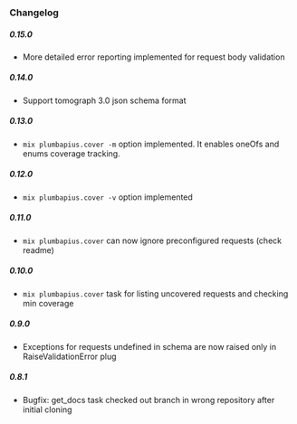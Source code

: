 ### Changelog

##### 0.15.0

* More detailed error reporting implemented for request body validation

##### 0.14.0

* Support tomograph 3.0 json schema format

##### 0.13.0

* `mix plumbapius.cover -m` option implemented. It enables oneOfs and enums coverage tracking.

##### 0.12.0

* `mix plumbapius.cover -v` option implemented

##### 0.11.0

* `mix plumbapius.cover` can now ignore preconfigured requests (check readme)

##### 0.10.0

* `mix plumbapius.cover` task for listing uncovered requests and checking min coverage

##### 0.9.0

* Exceptions for requests undefined in schema are now raised only in RaiseValidationError plug

##### 0.8.1

* Bugfix: get_docs task checked out branch in wrong repository after initial cloning
